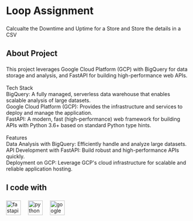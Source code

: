 <h1 align="left">Loop Assignment</h1>

###

<p align="left">Calcualte the Downtime and Uptime for a Store and Store the details in a CSV</p>

###

<h2 align="left">About Project</h2>

###

<p align="left">This project leverages Google Cloud Platform (GCP) with BigQuery for data storage and analysis, and FastAPI for building high-performance web APIs.<br><br>Tech Stack<br>BigQuery: A fully managed, serverless data warehouse that enables scalable analysis of large datasets.<br>Google Cloud Platform (GCP): Provides the infrastructure and services to deploy and manage the application.<br>FastAPI: A modern, fast (high-performance) web framework for building APIs with Python 3.6+ based on standard Python type hints.<br><br>Features<br>Data Analysis with BigQuery: Efficiently handle and analyze large datasets.<br>API Development with FastAPI: Build robust and high-performance APIs quickly.<br>Deployment on GCP: Leverage GCP's cloud infrastructure for scalable and reliable application hosting.</p>

###

<h2 align="left">I code with</h2>

###

<div align="left">
  <img src="https://cdn.jsdelivr.net/gh/devicons/devicon/icons/fastapi/fastapi-original.svg" height="40" alt="fastapi logo"  />
  <img width="12" />
  <img src="https://cdn.jsdelivr.net/gh/devicons/devicon/icons/python/python-original.svg" height="40" alt="python logo"  />
  <img width="12" />
  <img src="https://cdn.jsdelivr.net/gh/devicons/devicon/icons/googlecloud/googlecloud-original.svg" height="40" alt="googlecloud logo"  />
</div>

###
